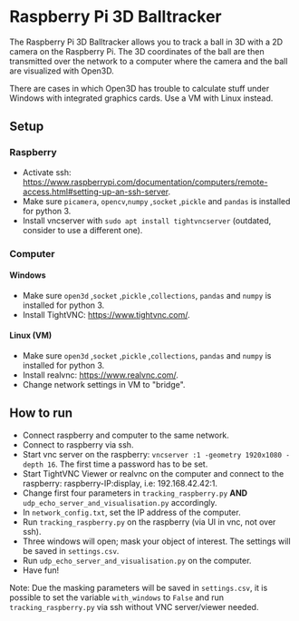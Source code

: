 # Raspberry Pi 3D Balltracker

The Raspberry Pi 3D Balltracker allows you to track a ball in 3D with a 2D camera on the Raspberry Pi.
The 3D coordinates of the ball are then transmitted over the network to a computer where the camera and the ball are visualized with Open3D.

There are cases in which Open3D has trouble to calculate stuff under Windows with integrated graphics cards. Use a VM with Linux instead.

## Setup

### Raspberry

- Activate ssh: https://www.raspberrypi.com/documentation/computers/remote-access.html#setting-up-an-ssh-server.
- Make sure `picamera`, `opencv`,`numpy` ,`socket` ,`pickle` and `pandas` is installed for python 3.
- Install vncserver with `sudo apt install tightvncserver` (outdated, consider to use a different one).

### Computer

#### Windows

- Make sure `open3d` ,`socket` ,`pickle` ,`collections`, `pandas` and `numpy` is installed for python 3.
- Install TightVNC: https://www.tightvnc.com/.

#### Linux (VM)
- Make sure `open3d` ,`socket` ,`pickle` ,`collections`, `pandas` and `numpy` is installed for python 3.
- Install realvnc: https://www.realvnc.com/.
- Change network settings in VM to "bridge".

## How to run

- Connect raspberry and computer to the same network.
- Connect to raspberry via ssh.
- Start vnc server on the raspberry: `vncserver :1 -geometry 1920x1080 -depth 16`. The first time a password has to be set.
- Start TightVNC Viewer or realvnc on the computer and connect to the raspberry: raspberry-IP:display, i.e: 192.168.42.42:1.
- Change first four parameters in `tracking_raspberry.py` **AND** `udp_echo_server_and_visualisation.py` accordingly.
- In `network_config.txt`, set the IP address of the computer.
- Run `tracking_raspberry.py` on the raspberry (via UI in vnc, not over ssh).
- Three windows will open; mask your object of interest. The settings will be saved in `settings.csv`. 
- Run `udp_echo_server_and_visualisation.py` on the computer.
- Have fun!

Note: Due the masking parameters will be saved in `settings.csv`, it is possible to set the variable `with_windows` to `False` and run `tracking_raspberry.py` via ssh without VNC server/viewer needed.